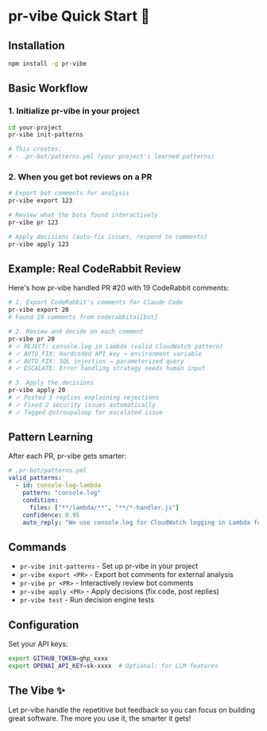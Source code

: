 # pr-vibe Quick Start 🎵

## Installation

```bash
npm install -g pr-vibe
```

## Basic Workflow

### 1. Initialize pr-vibe in your project
```bash
cd your-project
pr-vibe init-patterns

# This creates:
# - .pr-bot/patterns.yml (your project's learned patterns)
```

### 2. When you get bot reviews on a PR
```bash
# Export bot comments for analysis
pr-vibe export 123

# Review what the bots found interactively
pr-vibe pr 123

# Apply decisions (auto-fix issues, respond to comments)
pr-vibe apply 123
```

## Example: Real CodeRabbit Review

Here's how pr-vibe handled PR #20 with 19 CodeRabbit comments:

```bash
# 1. Export CodeRabbit's comments for Claude Code
pr-vibe export 20
# Found 19 comments from coderabbitai[bot]

# 2. Review and decide on each comment
pr-vibe pr 20
# ✓ REJECT: console.log in Lambda (valid CloudWatch pattern)
# ✓ AUTO_FIX: Hardcoded API key → environment variable
# ✓ AUTO_FIX: SQL injection → parameterized query
# ✓ ESCALATE: Error handling strategy needs human input

# 3. Apply the decisions
pr-vibe apply 20
# ✓ Posted 3 replies explaining rejections
# ✓ Fixed 2 security issues automatically
# ✓ Tagged @stroupaloop for escalated issue
```

## Pattern Learning

After each PR, pr-vibe gets smarter:

```yaml
# .pr-bot/patterns.yml
valid_patterns:
  - id: console-log-lambda
    pattern: "console.log"
    condition:
      files: ["**/lambda/**", "**/*-handler.js"]
    confidence: 0.95
    auto_reply: "We use console.log for CloudWatch logging in Lambda functions"
```

## Commands

- `pr-vibe init-patterns` - Set up pr-vibe in your project
- `pr-vibe export <PR>` - Export bot comments for external analysis
- `pr-vibe pr <PR>` - Interactively review bot comments
- `pr-vibe apply <PR>` - Apply decisions (fix code, post replies)
- `pr-vibe test` - Run decision engine tests

## Configuration

Set your API keys:
```bash
export GITHUB_TOKEN=ghp_xxxx
export OPENAI_API_KEY=sk-xxxx  # Optional: for LLM features
```

## The Vibe ✨

Let pr-vibe handle the repetitive bot feedback so you can focus on building great software. The more you use it, the smarter it gets!